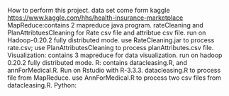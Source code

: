 How to perform this project. 
data set come form kaggle https://www.kaggle.com/hhs/health-insurance-marketplace
MapReduce:contains 2 mapreduce java program. rateCleaning and PlanAttribtuesCleaning for Rate csv file and attribtue csv file. run on Hadoop-0.20.2 fully distributed mode. use RateCleaning.jar to process rate.csv; use PlanAttributesCleaning to process planAttributes.csv file. 
Visualization: contains 3 mapreduce for data visualization. run on hadoop 0.20.2 fully distributed mode. 
R: contains datacleasing.R, and annForMedical.R. Run on Rstudio with R-3.3.3. datacleasing.R to process file from MapReduce. use AnnForMedical.R to process two csv files from datacleasing.R. 
Python: 
